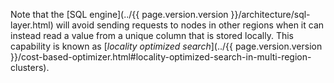 Note that the [SQL engine](../{{ page.version.version }}/architecture/sql-layer.html) will avoid sending requests to nodes in other regions when it can instead read a value from a unique column that is stored locally. This capability is known as [_locality optimized search_](../{{ page.version.version }}/cost-based-optimizer.html#locality-optimized-search-in-multi-region-clusters).
